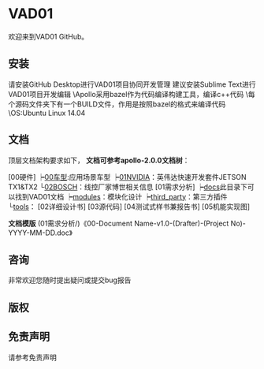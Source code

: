 # VAD01

欢迎来到VAD01 GitHub。

## 安装
请安装GitHub Desktop进行VAD01项目协同开发管理
建议安装Sublime Text进行VAD01项目开发编辑
\\Apollo采用bazel作为代码编译构建工具，编译c++代码
\\每个源码文件夹下有一个BUILD文件，作用是按照bazel的格式来编译代码
\\OS:Ubuntu Linux 14.04

## 文档
顶层文档架构要求如下，
**文档可参考apollo-2.0.0文档树**：

[00硬件]
   ┝[00车型](00硬件/00车型/):应用场景车型
   ┝[01NVIDIA](00硬件/01NVIDIA/)：英伟达快速开发套件JETSON TX1&TX2
   └[02BOSCH](00硬件/02BOSCH/)：线控厂家博世相关信息
[01需求分析]
   ┝[docs](01需求分析/docs/)此目录下可以找到VAD01文档
   ┝[modules](01需求分析/modules/)：模块化设计
   ┝[third_party](01需求分析/third_party/)：第三方插件
   └[tools](01需求分析/tools/)：
[02详细设计书]
[03源代码]
[04测试式样书兼报告书]
[05机能实现图]

**文档模版**
(01需求分析/)《00-Document Name-v1.0-(Drafter)-(Project No)-YYYY-MM-DD.doc》

## 咨询

非常欢迎您随时提出疑问或提交bug报告

## 版权


## 免责声明
请参考免责声明
